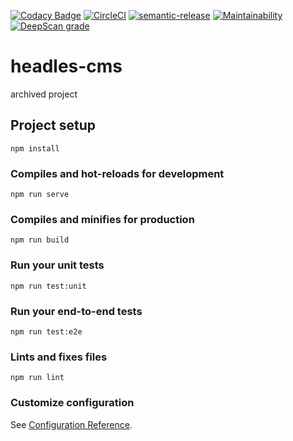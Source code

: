 [![Codacy Badge](https://api.codacy.com/project/badge/Grade/0e4928ce627f444999a712cbd9f913f4)](https://app.codacy.com/manual/letanure/headles-cms?utm_source=github.com&utm_medium=referral&utm_content=letanure/headles-cms&utm_campaign=Badge_Grade_Dashboard)
[![CircleCI](https://img.shields.io/circleci/project/github/letanure/headles-cms.svg)](https://circleci.com/gh/letanure/headles-cms)
[![semantic-release](https://img.shields.io/badge/%20%20%F0%9F%93%A6%F0%9F%9A%80-semantic--release-e10079.svg)](https://github.com/semantic-release/semantic-release)
[![Maintainability](https://api.codeclimate.com/v1/badges/98d434ed9bb6fd258103/maintainability)](https://codeclimate.com/github/letanure/headles-cms/maintainability)
[![DeepScan grade](https://deepscan.io/api/teams/7996/projects/10125/branches/136266/badge/grade.svg)](https://deepscan.io/dashboard#view=project&tid=7996&pid=10125&bid=136266)


# headles-cms

archived project 

## Project setup
```
npm install
```

### Compiles and hot-reloads for development
```
npm run serve
```

### Compiles and minifies for production
```
npm run build
```

### Run your unit tests
```
npm run test:unit
```

### Run your end-to-end tests
```
npm run test:e2e
```

### Lints and fixes files
```
npm run lint
```

### Customize configuration
See [Configuration Reference](https://cli.vuejs.org/config/).
